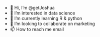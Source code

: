 - 👋 Hi, I’m @getJoshua
- 👀 I’m interested in data science
- 🌱 I’m currently learning R & python
- 💞️ I’m looking to collaborate on marketing
- 📫 How to reach me email

<!---
getJoshua/getJoshua is a ✨ special ✨ repository because its `README.md` (this file) appears on your GitHub profile.
You can click the Preview link to take a look at your changes.
--->
